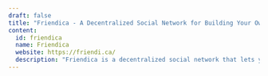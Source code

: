 ```yaml
---
draft: false
title: "Friendica - A Decentralized Social Network for Building Your Own Fediverse"
content:
  id: friendica
  name: Friendica
  website: https://friendi.ca/
  description: "Friendica is a decentralized social network that lets you host your own server, participate in the fediverse, and enjoy enhanced privacy and control over your interactions."
---
```

